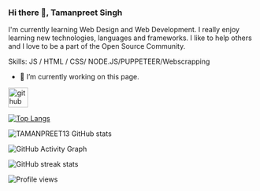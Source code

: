 ### Hi there 👋, Tamanpreet Singh

  I'm currently learning Web Design and Web Development. I really enjoy learning new technologies, languages and frameworks. I like to help others and I love to be a part of the Open Source Community.

Skills:  JS / HTML / CSS/ NODE.JS/PUPPETEER/Webscrapping

- 🔭 I’m currently working on this page. 


[<img src='https://cdn.jsdelivr.net/npm/simple-icons@3.0.1/icons/github.svg' alt='github' height='40'>](https://github.com/TAMANPREET13)  

[![Top Langs](https://github-readme-stats.vercel.app/api/top-langs/?username=TAMANPREET13)](https://github.com/anuraghazra/github-readme-stats)

![TAMANPREET13 GitHub stats](https://github-readme-stats.vercel.app/api?username=TAMANPREET13&show_icons=true&theme=radical)

![GitHub Activity Graph](https://activity-graph.herokuapp.com/graph?username=TAMANPREET13)  

![GitHub streak stats](https://github-readme-streak-stats.herokuapp.com/?user=TAMANPREET13)  

![Profile views](https://gpvc.arturio.dev/TAMANPREET13)  


